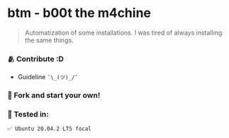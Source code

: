 # btm - b00t the m4chine

> Automatization of some installations.
> I was tired of always installing the same things.

### 🫂 Contribute :D

- Guideline `¯\_(ツ)_/¯`
  
### 🍴 Fork and start your own!

### 📑 Tested in:

```
✅ Ubuntu 20.04.2 LTS focal
```
